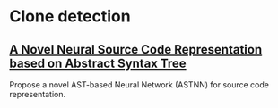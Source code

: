 # Clone detection

## [A Novel Neural Source Code Representation based on Abstract Syntax Tree](http://xuwang.tech/paper/astnn_icse2019.pdf)

Propose a novel AST-based Neural Network (ASTNN) for source code
representation.